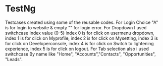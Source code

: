 # TestNg
Testcases created using some of the reusable codes.
For Login Choice "A" is for login to website & empty "" for login error.
For Dropdown I used switchcase Index value (0-5) index 0 is for click on usermenu dropdown, index 1 is for click on Myprofile, index 2 is for click on Mysetting,  index 3 is for click on Developerconsole,  index 4 is for click on Switch to lightening experience,  index 5 is for click on logout.
For Tab selection also i used switchcase By name like "Home", "Accounts","Contacts", "Opportunities", "Leads".
